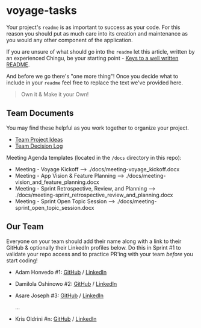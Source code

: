# voyage-tasks

Your project's `readme` is as important to success as your code. For 
this reason you should put as much care into its creation and maintenance
as you would any other component of the application.

If you are unsure of what should go into the `readme` let this article,
written by an experienced Chingu, be your starting point - 
[Keys to a well written README](https://tinyurl.com/yk3wubft).

And before we go there's "one more thing"! Once you decide what to include
in your `readme` feel free to replace the text we've provided here.

> Own it & Make it your Own!

## Team Documents

You may find these helpful as you work together to organize your project.

- [Team Project Ideas](./docs/team_project_ideas.md)
- [Team Decision Log](./docs/team_decision_log.md)

Meeting Agenda templates (located in the `/docs` directory in this repo):

- Meeting - Voyage Kickoff --> ./docs/meeting-voyage_kickoff.docx
- Meeting - App Vision & Feature Planning --> ./docs/meeting-vision_and_feature_planning.docx
- Meeting - Sprint Retrospective, Review, and Planning --> ./docs/meeting-sprint_retrospective_review_and_planning.docx
- Meeting - Sprint Open Topic Session --> ./docs/meeting-sprint_open_topic_session.docx

## Our Team

Everyone on your team should add their name along with a link to their GitHub
& optionally their LinkedIn profiles below. Do this in Sprint #1 to validate
your repo access and to practice PR'ing with your team *before* you start
coding!

- Adam Honvedo #1: [GitHub](https://github.com/Homvi) / [LinkedIn](https://www.linkedin.com/in/adamhonvedo/)
- Damilola Oshinowo #2: [GitHub](https://github.com/dami-boy) / [LinkedIn](https://linkedin.com/in/damilola-oshinowo)
- Asare Joseph #3: [GitHub](https://github.com/kofi916) / [LinkedIn](https://www.linkedin.com/in/joseph-asare-0b959111a/)

   ...
- Kris Oldrini #n: [GitHub](https://github.com/XiaoQuark) / [LinkedIn](https://www.linkedin.com/in/kris-oldrini/)
